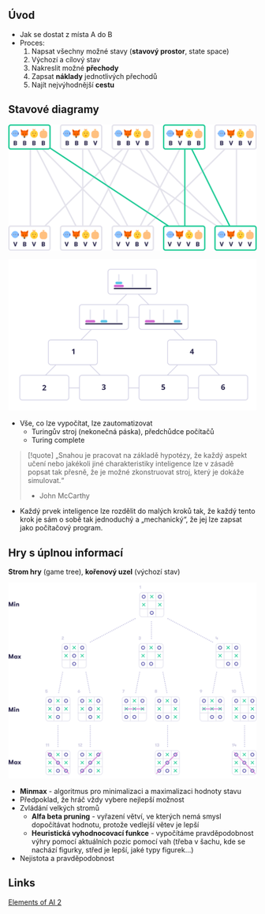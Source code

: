 ## Úvod
- Jak se dostat z místa A do B
- Proces:
	1. Napsat všechny možné stavy (**stavový prostor**, state space)
	2. Výchozí a cílový stav
	3. Nakreslit možné **přechody**
	4. Zapsat **náklady** jednotlivých přechodů
	5. Najít nejvýhodnější **cestu**

## Stavové diagramy

![Optimalni_cesta](../../Assets/IT/AI/Images/Optimalni_cesta.svg)

![Tree_1](../../Assets/IT/AI/Images/Tree_1.svg)

- Vše, co lze vypočítat, lze zautomatizovat
	- Turingův stroj (nekonečná páska), předchůdce počítačů
	- Turing complete

> [!quote] 
> „Snahou je pracovat na základě hypotézy, že každý aspekt učení nebo jakékoli jiné charakteristiky inteligence lze v zásadě popsat tak přesně, že je možné zkonstruovat stroj, který je dokáže simulovat.“
> - John McCarthy

- Každý prvek inteligence lze rozdělit do malých kroků tak, že každý tento krok je sám o sobě tak jednoduchý a „mechanický“, že jej lze zapsat jako počítačový program.

## Hry s úplnou informací
**Strom hry** (game tree), **kořenový uzel** (výchozí stav)

![Tree_2](../../Assets/IT/AI/Images/Tree_2.svg)

- **Minmax** - algoritmus pro minimalizaci a maximalizaci hodnoty stavu
- Předpoklad, že hráč vždy vybere nejlepší možnost
- Zvládání velkých stromů
	- **Alfa beta pruning** - vyřazení větví, ve kterých nemá smysl dopočítávat hodnotu, protože vedlejší větev je lepší
	- **Heuristická vyhodnocovací funkce** - vypočítáme pravděpodobnost výhry pomocí aktuálních pozic pomocí vah (třeba v šachu, kde se nachází figurky, střed je lepší, jaké typy figurek...)
- Nejistota a pravděpodobnost

## Links
[Elements of AI 2](Elements%20of%20AI)